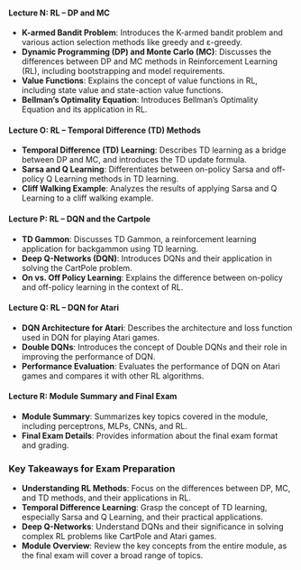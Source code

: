 #### Lecture N: RL – DP and MC

- **K-armed Bandit Problem**: Introduces the K-armed bandit problem and various action selection methods like greedy and ε-greedy.
- **Dynamic Programming (DP) and Monte Carlo (MC)**: Discusses the differences between DP and MC methods in Reinforcement Learning (RL), including bootstrapping and model requirements.
- **Value Functions**: Explains the concept of value functions in RL, including state value and state-action value functions.
- **Bellman’s Optimality Equation**: Introduces Bellman’s Optimality Equation and its application in RL.

#### Lecture O: RL – Temporal Difference (TD) Methods

- **Temporal Difference (TD) Learning**: Describes TD learning as a bridge between DP and MC, and introduces the TD update formula.
- **Sarsa and Q Learning**: Differentiates between on-policy Sarsa and off-policy Q Learning methods in TD learning.
- **Cliff Walking Example**: Analyzes the results of applying Sarsa and Q Learning to a cliff walking example.

#### Lecture P: RL – DQN and the Cartpole

- **TD Gammon**: Discusses TD Gammon, a reinforcement learning application for backgammon using TD learning.
- **Deep Q-Networks (DQN)**: Introduces DQNs and their application in solving the CartPole problem.
- **On vs. Off Policy Learning**: Explains the difference between on-policy and off-policy learning in the context of RL.

#### Lecture Q: RL – DQN for Atari

- **DQN Architecture for Atari**: Describes the architecture and loss function used in DQN for playing Atari games.
- **Double DQNs**: Introduces the concept of Double DQNs and their role in improving the performance of DQN.
- **Performance Evaluation**: Evaluates the performance of DQN on Atari games and compares it with other RL algorithms.

#### Lecture R: Module Summary and Final Exam

- **Module Summary**: Summarizes key topics covered in the module, including perceptrons, MLPs, CNNs, and RL.
- **Final Exam Details**: Provides information about the final exam format and grading.

### Key Takeaways for Exam Preparation

- **Understanding RL Methods**: Focus on the differences between DP, MC, and TD methods, and their applications in RL.
- **Temporal Difference Learning**: Grasp the concept of TD learning, especially Sarsa and Q Learning, and their practical applications.
- **Deep Q-Networks**: Understand DQNs and their significance in solving complex RL problems like CartPole and Atari games.
- **Module Overview**: Review the key concepts from the entire module, as the final exam will cover a broad range of topics.